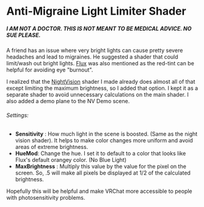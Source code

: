 # Anti-Migraine Light Limiter Shader

##### I AM NOT A DOCTOR. THIS IS NOT MEANT TO BE MEDICAL ADVICE.  NO SUE PLEASE.

A friend has an issue where very bright lights can cause pretty severe headaches and lead to migraines.  He suggested a shader that could limit/wash out bright lights.  [Flux](https://justgetflux.com/) was also mentioned as the red-tint can be helpful for avoiding eye "burnout".

I realized that the [NightVision](https://github.com/Erumite/Eremite_VRC/tree/master/Assets/Eremite/NightVision) shader I made already does almost all of that except limiting the maximum brightness, so I added that option.  I kept it as a separate shader to avoid unnecessary calculations on the main shader.  I also added a demo plane to the NV Demo scene. 

###### Settings:
* **Sensitivity** : How much light in the scene is boosted. (Same as the night vision shader).  It helps to make color changes more uniform and avoid areas of extreme brightness.
* **HueMod**: Change the hue.  I set it to default to a color that looks like Flux's default orangey color. (No Blue Light)
* **MaxBrightness** : Multiply this value by the value for the pixel on the screen.  So, .5 will make all pixels be displayed at 1/2 of the calculated brightness.

Hopefully this will be helpful and make VRChat more accessible to people with photosensitivity problems.
